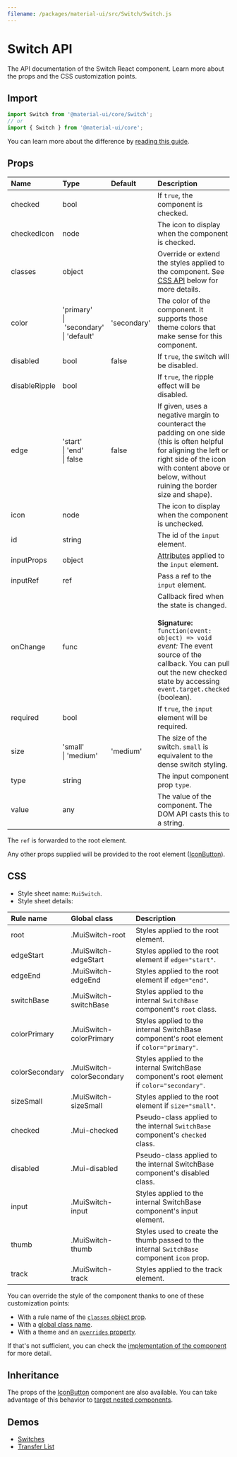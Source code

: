 ```yaml
---
filename: /packages/material-ui/src/Switch/Switch.js
---
```


<!--- This documentation is automatically generated, do not try to edit it. -->

# Switch API

<p class="description">The API documentation of the Switch React component. Learn more about the props and the CSS customization points.</p>

## Import

```js
import Switch from '@material-ui/core/Switch';
// or
import { Switch } from '@material-ui/core';
```

You can learn more about the difference by [reading this guide](/guides/minimizing-bundle-size/).



## Props

| Name | Type | Default | Description |
|:-----|:-----|:--------|:------------|
| <span class="prop-name">checked</span> | <span class="prop-type">bool</span> |  | If `true`, the component is checked. |
| <span class="prop-name">checkedIcon</span> | <span class="prop-type">node</span> |  | The icon to display when the component is checked. |
| <span class="prop-name">classes</span> | <span class="prop-type">object</span> |  | Override or extend the styles applied to the component. See [CSS API](#css) below for more details. |
| <span class="prop-name">color</span> | <span class="prop-type">'primary'<br>&#124;&nbsp;'secondary'<br>&#124;&nbsp;'default'</span> | <span class="prop-default">'secondary'</span> | The color of the component. It supports those theme colors that make sense for this component. |
| <span class="prop-name">disabled</span> | <span class="prop-type">bool</span> | <span class="prop-default">false</span> | If `true`, the switch will be disabled. |
| <span class="prop-name">disableRipple</span> | <span class="prop-type">bool</span> |  | If `true`, the ripple effect will be disabled. |
| <span class="prop-name">edge</span> | <span class="prop-type">'start'<br>&#124;&nbsp;'end'<br>&#124;&nbsp;false</span> | <span class="prop-default">false</span> | If given, uses a negative margin to counteract the padding on one side (this is often helpful for aligning the left or right side of the icon with content above or below, without ruining the border size and shape). |
| <span class="prop-name">icon</span> | <span class="prop-type">node</span> |  | The icon to display when the component is unchecked. |
| <span class="prop-name">id</span> | <span class="prop-type">string</span> |  | The id of the `input` element. |
| <span class="prop-name">inputProps</span> | <span class="prop-type">object</span> |  | [Attributes](https://developer.mozilla.org/en-US/docs/Web/HTML/Element/input#Attributes) applied to the `input` element. |
| <span class="prop-name">inputRef</span> | <span class="prop-type">ref</span> |  | Pass a ref to the `input` element. |
| <span class="prop-name">onChange</span> | <span class="prop-type">func</span> |  | Callback fired when the state is changed.<br><br>**Signature:**<br>`function(event: object) => void`<br>*event:* The event source of the callback. You can pull out the new checked state by accessing `event.target.checked` (boolean). |
| <span class="prop-name">required</span> | <span class="prop-type">bool</span> |  | If `true`, the `input` element will be required. |
| <span class="prop-name">size</span> | <span class="prop-type">'small'<br>&#124;&nbsp;'medium'</span> | <span class="prop-default">'medium'</span> | The size of the switch. `small` is equivalent to the dense switch styling. |
| <span class="prop-name">type</span> | <span class="prop-type">string</span> |  | The input component prop `type`. |
| <span class="prop-name">value</span> | <span class="prop-type">any</span> |  | The value of the component. The DOM API casts this to a string. |

The `ref` is forwarded to the root element.

Any other props supplied will be provided to the root element ([IconButton](/api/icon-button/)).

## CSS

- Style sheet name: `MuiSwitch`.
- Style sheet details:

| Rule name | Global class | Description |
|:-----|:-------------|:------------|
| <span class="prop-name">root</span> | <span class="prop-name">.MuiSwitch-root</span> | Styles applied to the root element.
| <span class="prop-name">edgeStart</span> | <span class="prop-name">.MuiSwitch-edgeStart</span> | Styles applied to the root element if `edge="start"`.
| <span class="prop-name">edgeEnd</span> | <span class="prop-name">.MuiSwitch-edgeEnd</span> | Styles applied to the root element if `edge="end"`.
| <span class="prop-name">switchBase</span> | <span class="prop-name">.MuiSwitch-switchBase</span> | Styles applied to the internal `SwitchBase` component's `root` class.
| <span class="prop-name">colorPrimary</span> | <span class="prop-name">.MuiSwitch-colorPrimary</span> | Styles applied to the internal SwitchBase component's root element if `color="primary"`.
| <span class="prop-name">colorSecondary</span> | <span class="prop-name">.MuiSwitch-colorSecondary</span> | Styles applied to the internal SwitchBase component's root element if `color="secondary"`.
| <span class="prop-name">sizeSmall</span> | <span class="prop-name">.MuiSwitch-sizeSmall</span> | Styles applied to the root element if `size="small"`.
| <span class="prop-name">checked</span> | <span class="prop-name">.Mui-checked</span> | Pseudo-class applied to the internal `SwitchBase` component's `checked` class.
| <span class="prop-name">disabled</span> | <span class="prop-name">.Mui-disabled</span> | Pseudo-class applied to the internal SwitchBase component's disabled class.
| <span class="prop-name">input</span> | <span class="prop-name">.MuiSwitch-input</span> | Styles applied to the internal SwitchBase component's input element.
| <span class="prop-name">thumb</span> | <span class="prop-name">.MuiSwitch-thumb</span> | Styles used to create the thumb passed to the internal `SwitchBase` component `icon` prop.
| <span class="prop-name">track</span> | <span class="prop-name">.MuiSwitch-track</span> | Styles applied to the track element.

You can override the style of the component thanks to one of these customization points:

- With a rule name of the [`classes` object prop](/customization/components/#overriding-styles-with-classes).
- With a [global class name](/customization/components/#overriding-styles-with-global-class-names).
- With a theme and an [`overrides` property](/customization/globals/#css).

If that's not sufficient, you can check the [implementation of the component](https://github.com/mui-org/material-ui/blob/master/packages/material-ui/src/Switch/Switch.js) for more detail.

## Inheritance

The props of the [IconButton](/api/icon-button/) component are also available.
You can take advantage of this behavior to [target nested components](/guides/api/#spread).

## Demos

- [Switches](/components/switches/)
- [Transfer List](/components/transfer-list/)

